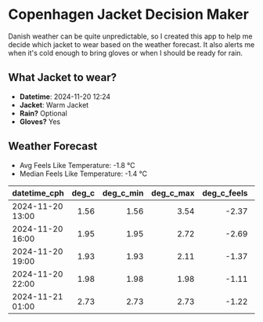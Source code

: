 
# Copenhagen Jacket Decision Maker

Danish weather can be quite unpredictable, so I created this app to help me decide which jacket to wear based on the weather forecast. 
It also alerts me when it's cold enough to bring gloves or when I should be ready for rain.

## What Jacket to wear?

- **Datetime**: 2024-11-20 12:24
- **Jacket**: Warm Jacket
- **Rain?** Optional
- **Gloves?** Yes

## Weather Forecast
- Avg Feels Like Temperature: -1.8 °C
- Median Feels Like Temperature: -1.4 °C

| datetime_cph     |   deg_c |   deg_c_min |   deg_c_max |   deg_c_feels | weather   | wind   | rain   |
|:-----------------|--------:|------------:|------------:|--------------:|:----------|:-------|:-------|
| 2024-11-20 13:00 |    1.56 |        1.56 |        3.54 |         -2.37 | Rain      | Low    | Low    |
| 2024-11-20 16:00 |    1.95 |        1.95 |        2.72 |         -2.69 | Clouds    | Medium | None   |
| 2024-11-20 19:00 |    1.93 |        1.93 |        2.11 |         -1.37 | Clouds    | Low    | None   |
| 2024-11-20 22:00 |    1.98 |        1.98 |        1.98 |         -1.11 | Snow      | Low    | None   |
| 2024-11-21 01:00 |    2.73 |        2.73 |        2.73 |         -1.22 | Snow      | Low    | None   |
        